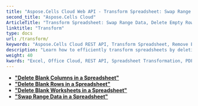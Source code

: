 ```yaml
---
title: "Aspose.Cells Cloud Web API - Transform Spreadsheet: Swap Range Data, Delete Empty Rows, Columns, and Worksheets, and more."
second_title: "Aspose.Cells Cloud"
ArticleTitle: "Transform Spreadsheet: Swap Range Data, Delete Empty Rows, Columns, and Worksheets, and more."
linktitle: "Transform"
type: docs
url: /transform/
keywords: "Aspose.Cells Cloud REST API, Transform Spreadsheet, Remove Empty Rows, Remove Empty Columns, Delete Worksheets, Office Excel 2016, Office Excel 2019, Office Excel 365"
description: "Learn how to efficiently transform spreadsheets by deleting empty rows, columns, and worksheets using the Aspose.Cells Cloud REST API."
weight: 40
kwords: "Excel, Office Cloud, REST API, Spreadsheet Transformation, PDF Conversion, CSV Handling, JSON Support, Markdown Processing, Developer Guide"
---
```


- **["Delete Blank Columns in a Spreadsheet"](https://docs.aspose.cloud/cells/delete-spreadsheet-blank-columns/)**
- **["Delete Blank Rows in a Spreadsheet"](https://docs.aspose.cloud/cells/delete-spreadsheet-blank-rows/)**
- **["Delete Blank Worksheets in a Spreadsheet"](https://docs.aspose.cloud/cells/delete-spreadsheet-blank-worksheets/)**
- **["Swap Range Data in a Spreadsheet"](https://docs.aspose.cloud/cells/swap-range/)**
